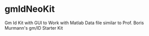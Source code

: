 # gmIdNeoKit
Gm Id Kit with GUI to Work with Matlab Data file similar to Prof. Boris Murmann's gm/ID Starter Kit
